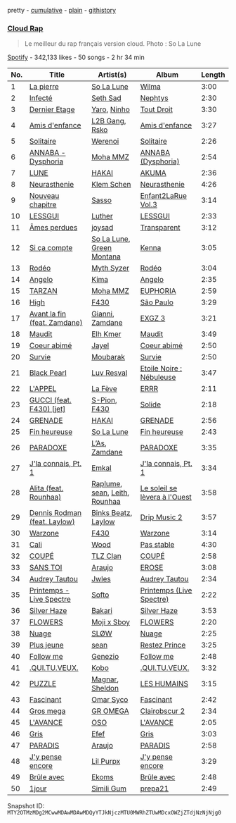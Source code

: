 pretty - [cumulative](/playlists/cumulative/37i9dQZF1DX5jNEiuvPyWr.md) - [plain](/playlists/plain/37i9dQZF1DX5jNEiuvPyWr) - [githistory](https://github.githistory.xyz/mackorone/spotify-playlist-archive/blob/main/playlists/plain/37i9dQZF1DX5jNEiuvPyWr)

### [Cloud Rap](https://open.spotify.com/playlist/37i9dQZF1DX5jNEiuvPyWr)

> Le meilleur du rap français version cloud\. Photo : So La Lune

[Spotify](https://open.spotify.com/user/spotify) - 342,133 likes - 50 songs - 2 hr 34 min

| No. | Title | Artist(s) | Album | Length |
|---|---|---|---|---|
| 1 | [La pierre](https://open.spotify.com/track/1KQQPzGRBilAih9MYO8k6e) | [So La Lune](https://open.spotify.com/artist/4ZW7BptOWzjNFLEqRiNCT7) | [Wilma](https://open.spotify.com/album/7BR6OZQh1ZtXgXUQxHgw3X) | 3:00 |
| 2 | [Infecté](https://open.spotify.com/track/07mCQ6sRZzT5XoSqnA2fOW) | [Seth Sad](https://open.spotify.com/artist/4yDo1iZ02sOpLsh1oGAAg9) | [Nephtys](https://open.spotify.com/album/2jplcSiO6721Ep6E9usYyq) | 2:30 |
| 3 | [Dernier Etage](https://open.spotify.com/track/4cEmTY9s8re8z5Lg9u3uXH) | [Yaro](https://open.spotify.com/artist/09E5z6upwkmwTKX8LGQgMo), [Ninho](https://open.spotify.com/artist/6Te49r3A6f5BiIgBRxH7FH) | [Tout Droit](https://open.spotify.com/album/2wMNxWbAEvAiAuX6rPH5Ux) | 3:30 |
| 4 | [Amis d'enfance](https://open.spotify.com/track/59XM6eXdRqsOo0q7e5I4dK) | [L2B Gang](https://open.spotify.com/artist/4hYxvgmTzS29XAXlo5adgM), [Rsko](https://open.spotify.com/artist/3L774tiJRvPmAS90pOLB44) | [Amis d'enfance](https://open.spotify.com/album/3hV1vkAYnO7afQjE5j15V2) | 3:27 |
| 5 | [Solitaire](https://open.spotify.com/track/4yYpZTbJPa6Uoct89yXdKf) | [Werenoi](https://open.spotify.com/artist/3YBJLs7RqR0aPGBgU27nDh) | [Solitaire](https://open.spotify.com/album/1w91fuTe3zAPvcSyGlZdvE) | 2:26 |
| 6 | [ANNABA \- Dysphoria](https://open.spotify.com/track/53QvbD37VhzV9huvVZ6eYL) | [Moha MMZ](https://open.spotify.com/artist/13fQpdj4xMKM4gbQUcB00T) | [ANNABA \(Dysphoria\)](https://open.spotify.com/album/7eiuFe1rIiIzcjvOUIKfzo) | 2:54 |
| 7 | [LUNE](https://open.spotify.com/track/1k6EPZ5JuuNTOGhF7woAXz) | [HAKAI](https://open.spotify.com/artist/33v1e0a3iVU2BBzW3orMrN) | [AKUMA](https://open.spotify.com/album/4BBlqKe6wXcS1pijTZ1zMh) | 2:36 |
| 8 | [Neurasthenie](https://open.spotify.com/track/2bWzPmMqIeWVO3lCTKEDpv) | [Klem Schen](https://open.spotify.com/artist/2h5IzYxNFBtXa3PsnV370c) | [Neurasthenie](https://open.spotify.com/album/147jyWgnirPp1V7z2IUxVS) | 4:26 |
| 9 | [Nouveau chapitre](https://open.spotify.com/track/03qW1EfTMxq4f3S2VUh6QV) | [Sasso](https://open.spotify.com/artist/35B6bq5keTR1PYEahq1TAF) | [Enfant2LaRue Vol.3](https://open.spotify.com/album/35rQ31nB2TM6sZLDvfIvtH) | 3:14 |
| 10 | [LESSGUI](https://open.spotify.com/track/7tcsRVgsBvGGL8h9BHN1uA) | [Luther](https://open.spotify.com/artist/712cOCN3mpraX2UOgUvdHW) | [LESSGUI](https://open.spotify.com/album/0sW9FAedveHh5b62T0eIoU) | 2:33 |
| 11 | [Âmes perdues](https://open.spotify.com/track/7zUgId6sQBSyaaBXbbiIf3) | [joysad](https://open.spotify.com/artist/6CZr9MXuLgVw8tcZxrf29Z) | [Transparent](https://open.spotify.com/album/4C8YgxhvIVBVPN5RvUG3hm) | 3:12 |
| 12 | [Si ça compte](https://open.spotify.com/track/2KGyvpsnb8PXovZx4ecfUF) | [So La Lune](https://open.spotify.com/artist/4ZW7BptOWzjNFLEqRiNCT7), [Green Montana](https://open.spotify.com/artist/0zhMujl1yB8pkB023Qm4Y2) | [Kenna](https://open.spotify.com/album/76pipx8axggIWa1sXWV7K4) | 3:05 |
| 13 | [Rodéo](https://open.spotify.com/track/6AIU6Vfq4p1y1ZKUQlF0N3) | [Myth Syzer](https://open.spotify.com/artist/61y0Qj5xUcKnbHYxuaqSRP) | [Rodéo](https://open.spotify.com/album/17Q0l5T1bJKgBSHt3Kz4X6) | 3:04 |
| 14 | [Angelo](https://open.spotify.com/track/5R9g2Gpoyu2XQLBVeGqiKm) | [Kima](https://open.spotify.com/artist/0hp836fJ9Dleva1XuehHiS) | [Angelo](https://open.spotify.com/album/5bsucbfbgWkkJkO01tSGD0) | 2:35 |
| 15 | [TARZAN](https://open.spotify.com/track/2weBFL1vsF2p92lgSlxzbo) | [Moha MMZ](https://open.spotify.com/artist/13fQpdj4xMKM4gbQUcB00T) | [EUPHORIA](https://open.spotify.com/album/5DUgKgqnqt4jWWP4DCx2NI) | 2:59 |
| 16 | [High](https://open.spotify.com/track/4lpWpolbOCSrlEe9FN3G9F) | [F430](https://open.spotify.com/artist/11ajgggOI6hGjR8CF53mhG) | [São Paulo](https://open.spotify.com/album/7sBsoD0q8ZCKwoH8wM8Qfy) | 3:29 |
| 17 | [Avant la fin \(feat\. Zamdane\)](https://open.spotify.com/track/19OckgD8qk3bmeT4xoJ3js) | [Gianni](https://open.spotify.com/artist/5W9ShLREoRMuXqSSYMeHqk), [Zamdane](https://open.spotify.com/artist/5CtPAGoxpJ4yLJLx6CSrO8) | [EXGZ 3](https://open.spotify.com/album/30B5XqJZhEp7nJutaeqqU3) | 3:21 |
| 18 | [Maudit](https://open.spotify.com/track/0SDdToMgBtqdd7WJnT2iGi) | [Elh Kmer](https://open.spotify.com/artist/6DTpmzMa0Gz93kRKUo4JfQ) | [Maudit](https://open.spotify.com/album/5VhQXyXXmdn7bPqODOkOmV) | 3:49 |
| 19 | [Coeur abimé](https://open.spotify.com/track/6x40VT2kRXPiM8AiNt3txn) | [Jayel](https://open.spotify.com/artist/5kKxz4PDHgrpIt8LX3PPiF) | [Coeur abimé](https://open.spotify.com/album/50T8VXZfysf3dcpijH9sPK) | 2:50 |
| 20 | [Survie](https://open.spotify.com/track/19uvmgboe6YrLBsIENp0bf) | [Moubarak](https://open.spotify.com/artist/5E62kscxqQ6HRcRRsxm1n1) | [Survie](https://open.spotify.com/album/2wkz1N1u5P9c8EvHv8tzDC) | 2:50 |
| 21 | [Black Pearl](https://open.spotify.com/track/1cNLTTuobJoTEQI4lhqZuS) | [Luv Resval](https://open.spotify.com/artist/5l8WyvJ50fdSghK2ySNq1y) | [Etoile Noire : Nébuleuse](https://open.spotify.com/album/2ckXqM9XfrPuuKnN39oRvw) | 3:47 |
| 22 | [L'APPEL](https://open.spotify.com/track/32vCnWdVuYCRhwGJglDMae) | [La Fève](https://open.spotify.com/artist/2sBKOwN0fSjx39VtL2WpjJ) | [ERRR](https://open.spotify.com/album/33YFTG260lyzS3THXtwyq7) | 2:11 |
| 23 | [GUCCI \(feat\. F430\) \[jet\]](https://open.spotify.com/track/3K88jIpeWTdAQYRyqfitHD) | [S\-Pion](https://open.spotify.com/artist/3lcaxkgcJetq348VioG0s6), [F430](https://open.spotify.com/artist/11ajgggOI6hGjR8CF53mhG) | [Solide](https://open.spotify.com/album/0yoNKisaw3XF1u6iDZig6S) | 2:18 |
| 24 | [GRENADE](https://open.spotify.com/track/0WZ7TQn8MJnzRxKdxWlpdN) | [HAKAI](https://open.spotify.com/artist/33v1e0a3iVU2BBzW3orMrN) | [GRENADE](https://open.spotify.com/album/2CW4ULev9mQurLEpFHdovg) | 2:56 |
| 25 | [Fin heureuse](https://open.spotify.com/track/2xIaxSN4uWp84jqXmk9DYn) | [So La Lune](https://open.spotify.com/artist/4ZW7BptOWzjNFLEqRiNCT7) | [Fin heureuse](https://open.spotify.com/album/5KcQvszp8wKRp1k9fHXR12) | 2:43 |
| 26 | [PARADOXE](https://open.spotify.com/track/1xLddYF8AeGunDqEXr4YIO) | [L’As](https://open.spotify.com/artist/3VTjgKLiBLDXWCigMpjFan), [Zamdane](https://open.spotify.com/artist/5CtPAGoxpJ4yLJLx6CSrO8) | [PARADOXE](https://open.spotify.com/album/44ax71MweuP0tuXzV9mgfh) | 3:35 |
| 27 | [J'la connais, Pt\. 1](https://open.spotify.com/track/7qTRcNu0nqDyjM7cWofXqT) | [Emkal](https://open.spotify.com/artist/4ZPLdCBeYJBAjsLTWRcZEs) | [J'la connais, Pt\. 1](https://open.spotify.com/album/6CodUHcAHp1KsNY2zPyDKA) | 3:34 |
| 28 | [Alita \(feat\. Rounhaa\)](https://open.spotify.com/track/4RV2l9VHEPYrUXZXdiusEy) | [Raplume](https://open.spotify.com/artist/2ci4Or1nFI30YCiRS2YXV8), [sean](https://open.spotify.com/artist/7CxSejERLJhkuYRU6D1d8C), [Leith](https://open.spotify.com/artist/0DQx7HJhLzjbSQNsNhrpLT), [Rounhaa](https://open.spotify.com/artist/6jFcJYXzABu7Us9iwENUJe) | [Le soleil se lèvera à l'Ouest](https://open.spotify.com/album/6Jtz2endgOr6QYkPhBulKt) | 3:58 |
| 29 | [Dennis Rodman \(feat\. Laylow\)](https://open.spotify.com/track/4Sg6iFX0yKvTO1aGKB8sWL) | [Binks Beatz](https://open.spotify.com/artist/7BO3t7j5tGn3OISCrYgLnJ), [Laylow](https://open.spotify.com/artist/0LnhY2fzptb0QEs5Q5gM7S) | [Drip Music 2](https://open.spotify.com/album/5eYz4YuKj5vLWzXdOqxL3d) | 3:57 |
| 30 | [Warzone](https://open.spotify.com/track/3vAh3mE2xDccKEArGslrZ1) | [F430](https://open.spotify.com/artist/11ajgggOI6hGjR8CF53mhG) | [Warzone](https://open.spotify.com/album/3dcDVMzfWhzA8JwE2HIZD7) | 3:14 |
| 31 | [Cali](https://open.spotify.com/track/3kGMQAKHYYRTKBHnTKC63C) | [Wood](https://open.spotify.com/artist/0kf6QUZVdM4imfVvEmSnm9) | [Pas stable](https://open.spotify.com/album/7oTnxM3xUaU4J3C9LiRAnA) | 4:30 |
| 32 | [COUPÉ](https://open.spotify.com/track/6AbZfezde2hXaauuzMaO0i) | [TLZ Clan](https://open.spotify.com/artist/6rl2UnIXbg1TcusvFlPzWp) | [COUPÉ](https://open.spotify.com/album/2LNG7f47uJJAZcgiVZlHEY) | 2:58 |
| 33 | [SANS TOI](https://open.spotify.com/track/447ZZY0MMCZcYcDVxWKwgn) | [Araujo](https://open.spotify.com/artist/6fiGkVkamTXnIymlLQcByP) | [EROSE](https://open.spotify.com/album/6KsyNUGlI8yH1u89W7XzKl) | 3:08 |
| 34 | [Audrey Tautou](https://open.spotify.com/track/0N4ETYavqM5JEM0h2nBN6t) | [Jwles](https://open.spotify.com/artist/4vbxtxqdkeHt1dICi63qs8) | [Audrey Tautou](https://open.spotify.com/album/49jnXKOUmeHnS4SZBm8IOU) | 2:34 |
| 35 | [Printemps \- Live Spectre](https://open.spotify.com/track/2OoO0L9cFKiR2shTXVsDZ6) | [Softo](https://open.spotify.com/artist/58WoaFxsPISuJ0iCyfizNp) | [Printemps \(Live Spectre\)](https://open.spotify.com/album/4b0VShg4Tyz9NTKG6VGdWB) | 2:22 |
| 36 | [Silver Haze](https://open.spotify.com/track/03cm8VgdEvDM0rC7txjmpY) | [Bakari](https://open.spotify.com/artist/6ENue1D9ypy32vI8BWQx33) | [Silver Haze](https://open.spotify.com/album/12CHUcB1WTZPeB2KHGyRoq) | 3:53 |
| 37 | [FLOWERS](https://open.spotify.com/track/6tTDh7lYRhLKR7ICg0uzuf) | [Moji x Sboy](https://open.spotify.com/artist/4J3vhZNPel1Tyj2GHsXi6i) | [FLOWERS](https://open.spotify.com/album/0nCjlr4JE2J1joj6D1S37w) | 2:20 |
| 38 | [Nuage](https://open.spotify.com/track/07r5QxQIHnfgnOI4Bkdy7o) | [SLØW](https://open.spotify.com/artist/6jPpTPMBhULm8sukMmyrTW) | [Nuage](https://open.spotify.com/album/3DpTD7wlt8ZZ1X2OoB37YN) | 2:25 |
| 39 | [Plus jeune](https://open.spotify.com/track/1ihbgjSg9n3LCXdHGOnjck) | [sean](https://open.spotify.com/artist/7CxSejERLJhkuYRU6D1d8C) | [Restez Prince](https://open.spotify.com/album/1lrB7nEyiuHZ5H94GIIXPs) | 3:25 |
| 40 | [Follow me](https://open.spotify.com/track/4e31rlOaeBSQ4lHj3kFzeM) | [Genezio](https://open.spotify.com/artist/0PcU18DNfkn3pmbjy5yMFz) | [Follow me](https://open.spotify.com/album/3xR9aS1Ofxxjvm4iNGT1s4) | 2:48 |
| 41 | [.QUI.TU.VEUX.](https://open.spotify.com/track/04t1VtWunMLp3CvPFk0Axf) | [Kobo](https://open.spotify.com/artist/5O5o8ORa6JnUInvOUmmvft) | [.QUI.TU.VEUX.](https://open.spotify.com/album/4WKVTE8FvoBIfvI29lHRGF) | 3:32 |
| 42 | [PUZZLE](https://open.spotify.com/track/0yEnRdHmfVURCjohBb7WT3) | [Magnar](https://open.spotify.com/artist/7I5n9ZSyE7tLoQusKJwyja), [Sheldon](https://open.spotify.com/artist/6162ZDzd0LT28Lxdj52jjK) | [LES HUMAINS](https://open.spotify.com/album/5bjoZWJkq94BDzg2ehm6SD) | 3:15 |
| 43 | [Fascinant](https://open.spotify.com/track/0dth6miXmg495OA7IAhQSZ) | [Omar Syco](https://open.spotify.com/artist/64rNevpGXVZnB4ziGC2nHz) | [Fascinant](https://open.spotify.com/album/5PNZdbRpC6mzLSHy2rgjBC) | 2:42 |
| 44 | [Gros mega](https://open.spotify.com/track/1z1kLrnuYTLdXoSKWYE9Fy) | [GR OMEGA](https://open.spotify.com/artist/2OycTEXMkHcR33DNZ3BpVJ) | [Clairobscur 2](https://open.spotify.com/album/2JlgRagGV3G37C4Db5bPH1) | 2:34 |
| 45 | [L'AVANCE](https://open.spotify.com/track/0Cq7juHDwt40uauRCLce5W) | [OSO](https://open.spotify.com/artist/7v8eES96R5p4lUkinWKY1g) | [L'AVANCE](https://open.spotify.com/album/7tQWxEGjCkipqMkNMQRJTd) | 2:05 |
| 46 | [Gris](https://open.spotify.com/track/3g7084K6EoChR796wdRo0i) | [Efef](https://open.spotify.com/artist/0WkzVE8cmwZsoX60nRJfVc) | [Gris](https://open.spotify.com/album/2NTfLcNxztzpilWFqdTqFh) | 3:03 |
| 47 | [PARADIS](https://open.spotify.com/track/5CE5jQ1JFVUNjEufjx2b2U) | [Araujo](https://open.spotify.com/artist/6fiGkVkamTXnIymlLQcByP) | [PARADIS](https://open.spotify.com/album/7a7QrRy6h0tsHctcmvtrW2) | 2:58 |
| 48 | [J'y pense encore](https://open.spotify.com/track/1dMDYQjrnhee5nmyKEydJd) | [Lil Purpx](https://open.spotify.com/artist/45gUSG3z1KARI7RfS1Bj28) | [J'y pense encore](https://open.spotify.com/album/0UzFkYv4X5yskUaB2QbjRz) | 3:29 |
| 49 | [Brûle avec](https://open.spotify.com/track/5K1qIXNbh07XHaQbiZEZK3) | [Ekoms](https://open.spotify.com/artist/6bgeoMw6N8eRZWql5rWBql) | [Brûle avec](https://open.spotify.com/album/1DJxIkQJ4suush17TdX6Om) | 2:48 |
| 50 | [1jour](https://open.spotify.com/track/36rmAqEXbOlUGhUCrq61vb) | [Simili Gum](https://open.spotify.com/artist/20ZFMIA16SxwO2NGFmw7vS) | [prepa21](https://open.spotify.com/album/3SKxrBONDzWkk3ULdlPdOw) | 2:49 |

Snapshot ID: `MTY2OTMzMDg2MCwwMDAwMDAwMDQyYTJkNjczMTU0MWRhZTUwMDcxOWZjZTdjNzNjNjg0`
